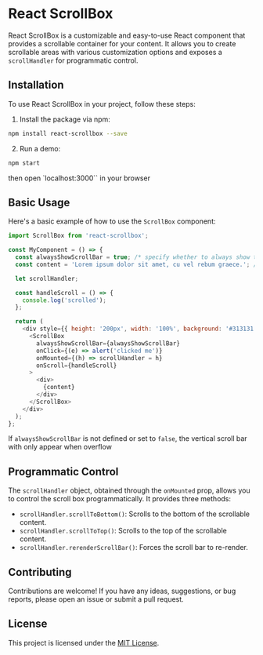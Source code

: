 # React ScrollBox

React ScrollBox is a customizable and easy-to-use React component that provides a scrollable container for your content. It allows you to create scrollable areas with various customization options and exposes a `scrollHandler` for programmatic control.

## Installation

To use React ScrollBox in your project, follow these steps:

1. Install the package via npm:

```bash
npm install react-scrollbox --save
```

2. Run a demo:

```bash
npm start
```
then open `localhost:3000`` in your browser

## Basic Usage

Here's a basic example of how to use the `ScrollBox` component:

```javascript
import ScrollBox from 'react-scrollbox';

const MyComponent = () => {
  const alwaysShowScrollBar = true; /* specify whether to always show the scroll bar */
  const content = 'Lorem ipsum dolor sit amet, cu vel rebum graece.'; /* your content to be scrolled */

  let scrollHandler;

  const handleScroll = () => {
    console.log('scrolled');
  };

  return (
    <div style={{ height: '200px', width: '100%', background: '#313131', color: '#fff'}}>
      <ScrollBox
        alwaysShowScrollBar={alwaysShowScrollBar}
        onClick={(e) => alert('clicked me')}
        onMounted={(h) => scrollHandler = h}
        onScroll={handleScroll}
      >
        <div>
          {content}
        </div>
      </ScrollBox>
    </div>
  );
};
```

If `alwaysShowScrollBar` is not defined or set to `false`, the vertical scroll bar with only appear when overflow

## Programmatic Control

The `scrollHandler` object, obtained through the `onMounted` prop, allows you to control the scroll box programmatically. It provides three methods:

- `scrollHandler.scrollToBottom()`: Scrolls to the bottom of the scrollable content.
- `scrollHandler.scrollToTop()`: Scrolls to the top of the scrollable content.
- `scrollHandler.rerenderScrollBar()`: Forces the scroll bar to re-render.

## Contributing

Contributions are welcome! If you have any ideas, suggestions, or bug reports, please open an issue or submit a pull request.

## License

This project is licensed under the [MIT License](LICENSE).